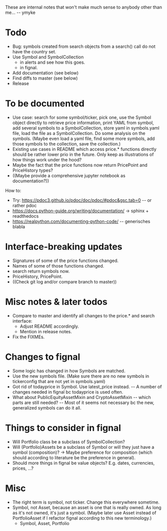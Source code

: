 
These are internal notes that won't make much sense to anybody other than me...
-- ymyke







# Todo

- Bug: symbols created from search objects from a search() call do not have the country
  set.
- Use Symbol and SymbolCollection 
  - in alerts and see how this goes.
  - in fignal.
- Add documentation (see below)
- Find diffs to master (see below)
- Release

# To be documented

- Use case: search for some symbol/ticker, pick one, use the Symbol object directly to
  retrieve price information, print YAML from symbol, add several symbols to a
  SymbolCollection, store yaml in symbols.yaml file, load the file as a
  SymbolCollection. Do some analysis on the symbols. (Maybe even load a yaml file, find
  some more symbols, add those symbols to the collection, save the collection.)
- Existing use cases in README which access price.* functions directly should be rather
  lower prio in the future. Only keep as illustrations of how things work under the
  hood?
- Maybe the fact that the price functions now return PricePoint and PriceHistory types?
- ((Maybe provide a comprehensive jupyter notebook as documentation?))

How to:
- Try: https://pdoc3.github.io/pdoc/doc/pdoc/#pdoc&gsc.tab=0 -- or rather pdoc
- https://docs.python-guide.org/writing/documentation/ -> sphinx + readthedocs
- https://realpython.com/documenting-python-code/ -- generisches blabla


# Interface-breaking updates

- Signatures of some of the price functions changed.
- Names of some of those functions changed.
- search return symbols now.
- PriceHistory, PricePoint.
- ((Check git log and/or compare branch to master))

# Misc notes & later todos

- Compare to master and identify all changes to the price.* and search interface:
  - Adjust README accordingly.
  - Mention in release notes.
- Fix the FIXMEs.

# Changes to fignal

- Some logic has changed in how Symbols are matched.
- Use the new symbols file. (Make sure there are no new symbols in tickerconfig that are
  not yet in symbols.yaml)
- Got rid of todayprice in Symbol. Use latest_price instead. -- A number of changes
  needed in fignal bc todayprice is used often.
- What about PublicEquityAssetMixin and CryptoAssetMixin -- which parts are still
  needed? -- Most of it seems not necessary bc the new, generalized symbols can do it
  all.

# Things to consider in fignal

- Will Portfolio class be a subclass of SymbolCollection?
- Will (Portfolio)Assets be a subclass of Symbol or will they just have a symbol
  (composition)? -> Maybe preference for composition (which should according to
  literature be the preference in general).
- Should more things in fignal be value objects? E.g. dates, currencies, prices, ...?



# Misc

- The right term is symbol, not ticker. Change this everywhere sometime.
- Symbol, not Asset, because an asset is one that is really owned. As long as it's not
  owned, it's just a symbol. (Maybe later use Asset instead of PortfolioAsset if I
  refactor fignal according to this new terminology.)
  - Symbol, Asset, Portfolio


